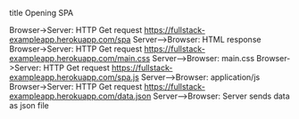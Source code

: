 title Opening SPA

Browser->Server: HTTP Get request https://fullstack-exampleapp.herokuapp.com/spa
Server-->Browser: HTML response
Browser->Server: HTTP Get request https://fullstack-exampleapp.herokuapp.com/main.css
Server-->Browser: main.css
Browser->Server: HTTP Get request https://fullstack-exampleapp.herokuapp.com/spa.js
Server-->Browser: application/js
Browser->Server: HTTP Get request https://fullstack-exampleapp.herokuapp.com/data.json
Server-->Browser: Server sends data as json file
